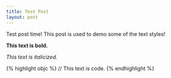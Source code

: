 ```yaml
---
title: Test Post
layout: post
--- 
```


Test post time! This post is used to demo some of the text styles!  

**This text is bold.**  

*This text is italicized.*  

{% highlight objc %}
    // This text is code.
{% endhighlight %}
